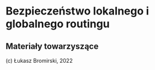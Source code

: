 # Bezpieczeństwo lokalnego i globalnego routingu
## Materiały towarzyszące

(c) Łukasz Bromirski, 2022

